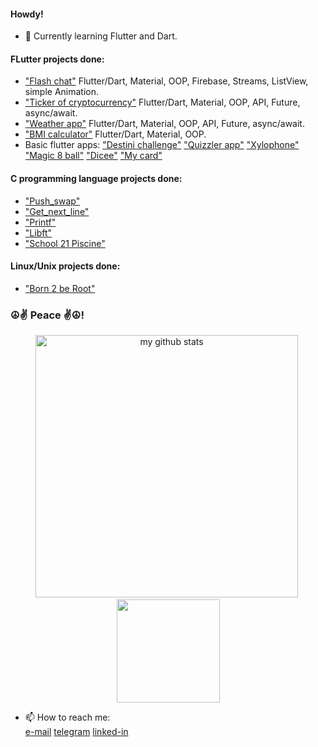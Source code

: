 
#### Howdy!

- 🔭 Currently learning Flutter and Dart.

#### FLutter projects done:

- ["Flash chat"](https://github.com/VukolRo/flash_chat) Flutter/Dart, Material, OOP, Firebase, Streams, ListView, simple Animation.
- ["Ticker of cryptocurrency"](https://github.com/VukolRo/cripto_ticker_flutter) 
        Flutter/Dart, Material, OOP, API, Future, async/await.
- ["Weather app"](https://github.com/VukolRo/weather_app_flutter) Flutter/Dart, Material, OOP, API, Future, async/await.
- ["BMI calculator"](https://github.com/VukolRo/bmi-calcullator-flutter) Flutter/Dart, Material, OOP.
- Basic flutter apps: ["Destini challenge"](https://github.com/VukolRo/destini-challenge) ["Quizzler app"](https://github.com/VukolRo/quizzler_app_flutter) ["Xylophone"](https://github.com/VukolRo/xylophone_flutter)
  ["Magic 8 ball"](https://github.com/VukolRo/magic_8_ball_flutter) ["Dicee"](https://github.com/VukolRo/dicee-flutter) ["My card"](https://github.com/VukolRo/mi_card_flutter)

#### C programming language projects done:

- ["Push_swap"](https://github.com/VukolRo/push_swap)
- ["Get_next_line"](https://github.com/VukolRo/get_next_line)
- ["Printf"](https://github.com/VukolRo/printf)
- ["Libft"](https://github.com/VukolRo/libft)
- ["School 21 Piscine"](https://github.com/VukolRo/school21piscine)

#### Linux/Unix projects done:

- ["Born 2 be Root"](https://github.com/VukolRo/born2beRoot)


### ☮️✌️ Peace ✌️☮️!


<!-- ![](./src/Banner.png) -->

<a><p align="center">
    <img src="https://github-readme-stats.vercel.app/api?username=vukolro&show_icons=true&theme=radical&title_color=1e90ff&icon_color=e3f3ff&text_color=7dc4fa" alt="my github stats"  width="420"/>&nbsp;<img src="https://github-readme-stats.vercel.app/api/top-langs/?username=vukolro&layout=compact&theme=radical&title_color=1e90ff&text_color=7dc4fa" height="165">
    </p>
</a>
  
  
- 📫 How to reach me:    
  [e-mail](mailto:vukolov.rodion@mail.ru) [telegram](https://t.me/moio_imya) [linked-in](http://www.linkedin.com/in/rodion-vukolov)
